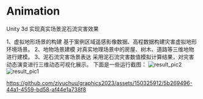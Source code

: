 # Animation
Unity 3d 实现真实场景泥石流灾害效果

1、虚拟地形场景的构建
基于案例区域遥感影像数据、高程数据构建灾害虚拟地形环境场景。
2、地物场景建模
对真实地理场景中的房屋、树木、道路等三维地物进行建模。
3、泥石流灾害场景表达
采用泥石流灾害数值模拟计算结果，对灾害动态演变进行三维动态可视化展示。
下面是一些运行截图：
![result_pic2](https://github.com/ziyuchuu/graphics2023/assets/150325912/3ccb040d-daba-4900-aecd-cf634e12ab3a)
![result_pic1](https://github.com/ziyuchuu/graphics2023/assets/150325912/f00b7638-9f83-4733-9162-201b6b886324)


https://github.com/ziyuchuu/graphics2023/assets/150325912/5b269496-44a1-4559-bd58-af44e1a738f8


